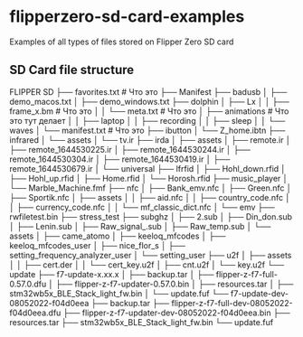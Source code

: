 # flipperzero-sd-card-examples
Examples of all types of files stored on Flipper Zero SD card


## SD Card file structure

FLIPPER SD
├── favorites.txt # Что это
├── Manifest
├── badusb
│   ├── demo_macos.txt
│   ├── demo_windows.txt
├── dolphin
│   ├── Lx
│   │   ├── frame_x.bm # Что это 
│   │   └── meta.txt # Что это
│   ├── animations # Что это тут делает 
│   │   ├── laptop
│   │   ├── recording
│   │   ├── sleep
│   │   └── waves
│   └── manifest.txt # Что это 
├── ibutton
│   └── Z_home.ibtn
├── infrared
│   └── assets
│       └── tv.ir
├── irda
│   ├── assets
│   ├── remote.ir
│   ├── remote_1644530225.ir
│   ├── remote_1644530244.ir
│   ├── remote_1644530304.ir
│   ├── remote_1644530419.ir
│   ├── remote_1644530679.ir
│   └── universal
├── lfrfid
│   ├── Hohl_down.rfid
│   ├── Hohl_up.rfid
│   ├── Home.rfid
│   └── Horosh.rfid
├── music_player
│   └── Marble_Machine.fmf
├── nfc
│   ├── Bank_emv.nfc
│   ├── Green.nfc
│   ├── Sportik.nfc
│   ├── assets
│   │   ├── aid.nfc
│   │   ├── country_code.nfc
│   │   ├── currency_code.nfc
│   │   └── mf_classic_dict.nfc
│   └── emv
├── rwfiletest.bin
├── stress_test
├── subghz
│   ├── 2.sub
│   ├── Din_don.sub
│   ├── Lenin.sub
│   ├── Raw_signal_.sub
│   ├── Raw_temp.sub
│   └── assets
│       ├── came_atomo
│       ├── keeloq_mfcodes
│       ├── keeloq_mfcodes_user
│       ├── nice_flor_s
│       ├── setting_frequency_analyzer_user
│       └── setting_user
├── u2f
│   ├── assets
│   │   ├── cert.der
│   │   └── cert_key.u2f
│   ├── cnt.u2f
│   └── key.u2f
└── update
    ├── f7-update-x.xx.x
    │   ├── backup.tar
    │   ├── flipper-z-f7-full-0.57.0.dfu
    │   ├── flipper-z-f7-updater-0.57.0.bin
    │   ├── resources.tar
    │   ├── stm32wb5x_BLE_Stack_light_fw.bin
    │   └── update.fuf
    └── f7-update-dev-08052022-f04d0eea
        ├── backup.tar
        ├── flipper-z-f7-full-dev-08052022-f04d0eea.dfu
        ├── flipper-z-f7-updater-dev-08052022-f04d0eea.bin
        ├── resources.tar
        ├── stm32wb5x_BLE_Stack_light_fw.bin
        └── update.fuf
```